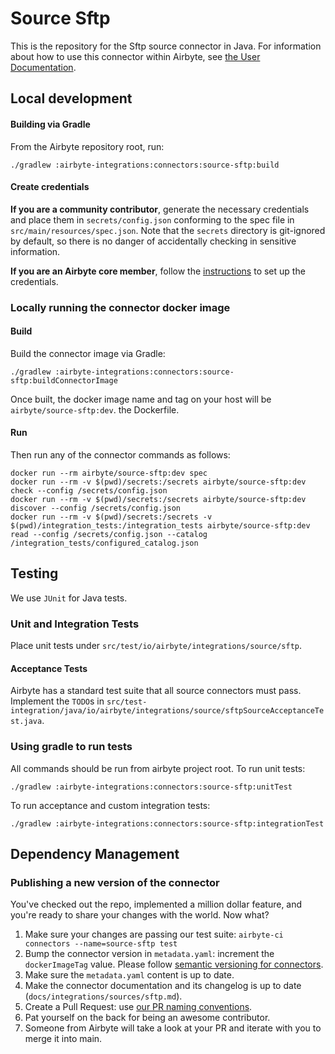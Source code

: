 # Source Sftp

This is the repository for the Sftp source connector in Java.
For information about how to use this connector within Airbyte, see [the User Documentation](https://docs.airbyte.com/integrations/sources/sftp/).

## Local development

#### Building via Gradle

From the Airbyte repository root, run:

```
./gradlew :airbyte-integrations:connectors:source-sftp:build
```

#### Create credentials

**If you are a community contributor**, generate the necessary credentials and place them in `secrets/config.json` conforming to the spec file in `src/main/resources/spec.json`.
Note that the `secrets` directory is git-ignored by default, so there is no danger of accidentally checking in sensitive information.

**If you are an Airbyte core member**, follow the [instructions](https://docs.airbyte.io/connector-development#using-credentials-in-ci) to set up the credentials.

### Locally running the connector docker image

#### Build

Build the connector image via Gradle:

```
./gradlew :airbyte-integrations:connectors:source-sftp:buildConnectorImage
```

Once built, the docker image name and tag on your host will be `airbyte/source-sftp:dev`.
the Dockerfile.

#### Run

Then run any of the connector commands as follows:

```
docker run --rm airbyte/source-sftp:dev spec
docker run --rm -v $(pwd)/secrets:/secrets airbyte/source-sftp:dev check --config /secrets/config.json
docker run --rm -v $(pwd)/secrets:/secrets airbyte/source-sftp:dev discover --config /secrets/config.json
docker run --rm -v $(pwd)/secrets:/secrets -v $(pwd)/integration_tests:/integration_tests airbyte/source-sftp:dev read --config /secrets/config.json --catalog /integration_tests/configured_catalog.json
```

## Testing

We use `JUnit` for Java tests.

### Unit and Integration Tests

Place unit tests under `src/test/io/airbyte/integrations/source/sftp`.

#### Acceptance Tests

Airbyte has a standard test suite that all source connectors must pass. Implement the `TODO`s in
`src/test-integration/java/io/airbyte/integrations/source/sftpSourceAcceptanceTest.java`.

### Using gradle to run tests

All commands should be run from airbyte project root.
To run unit tests:

```
./gradlew :airbyte-integrations:connectors:source-sftp:unitTest
```

To run acceptance and custom integration tests:

```
./gradlew :airbyte-integrations:connectors:source-sftp:integrationTest
```

## Dependency Management

### Publishing a new version of the connector

You've checked out the repo, implemented a million dollar feature, and you're ready to share your changes with the world. Now what?

1. Make sure your changes are passing our test suite: `airbyte-ci connectors --name=source-sftp test`
2. Bump the connector version in `metadata.yaml`: increment the `dockerImageTag` value. Please follow [semantic versioning for connectors](https://docs.airbyte.com/contributing-to-airbyte/resources/pull-requests-handbook/#semantic-versioning-for-connectors).
3. Make sure the `metadata.yaml` content is up to date.
4. Make the connector documentation and its changelog is up to date (`docs/integrations/sources/sftp.md`).
5. Create a Pull Request: use [our PR naming conventions](https://docs.airbyte.com/contributing-to-airbyte/resources/pull-requests-handbook/#pull-request-title-convention).
6. Pat yourself on the back for being an awesome contributor.
7. Someone from Airbyte will take a look at your PR and iterate with you to merge it into main.
